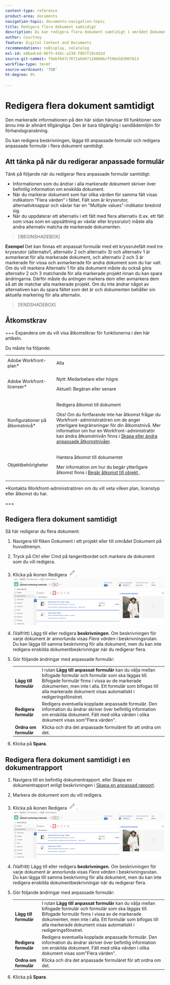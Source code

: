 ```yaml
---
content-type: reference
product-area: documents
navigation-topic: documents-navigation-topic
title: Redigera flera dokument samtidigt
description: Du kan redigera flera dokument samtidigt i området Dokument.
author: Courtney
feature: Digital Content and Documents
recommendations: noDisplay, noCatalog
exl-id: e8badce6-86f5-416c-a238-f9b7f19cdd2d
source-git-commit: f9ebf647c7672a9d471288806cf596d103007613
workflow-type: tm+mt
source-wordcount: '750'
ht-degree: 0%

---
```


# Redigera flera dokument samtidigt

<span class="preview">Den markerade informationen på den här sidan hänvisar till funktioner som ännu inte är allmänt tillgängliga. Den är bara tillgänglig i sandlådemiljön för förhandsgranskning.</span>

Du kan redigera beskrivningen, lägga till anpassade formulär och redigera anpassade formulär i flera dokument samtidigt.

## Att tänka på när du redigerar anpassade formulär

Tänk på följande när du redigerar flera anpassade formulär samtidigt:

* Informationen som du ändrar i alla markerade dokument skriver över befintlig information om enskilda dokument.
* När du markerar dokument som har olika värden för samma fält visas indikatorn &quot;Flera värden&quot; i fältet. Fält som är kryssrutor, alternativknappar och växlar har en &quot;Multiple values&quot;-indikator bredvid sig.
* När du uppdaterar ett alternativ i ett fält med flera alternativ (t.ex. ett fält som visas som en uppsättning av växlar eller kryssrutor) måste alla andra alternativ matcha de markerade dokumenten.

>[!BEGINSHADEBOX]

**Exempel**
Det kan finnas ett anpassat formulär med ett kryssrutefält med tre kryssrutor (alternativ1, alternativ 2 och alternativ 3) och alternativ 1 är avmarkerat för alla markerade dokument, och alternativ 2 och 3 är markerade för vissa och avmarkerade för andra dokument som du har valt. Om du vill markera Alternativ 1 för alla dokument måste du också göra alternativ 2 och 3 matchande för alla markerade projekt innan du kan spara ändringarna. Därför måste du antingen markera dem eller avmarkera dem så att de matchar alla markerade projekt. Om du inte ändrar något av alternativen kan du spara fältet som det är och dokumenten behåller sin aktuella markering för alla alternativ.

>[!ENDSHADEBOX]

## Åtkomstkrav

+++ Expandera om du vill visa åtkomstkrav för funktionerna i den här artikeln.

Du måste ha följande:

<table style="table-layout:auto"> 
 <col> 
 <col> 
 <tbody> 
  <tr> 
   <td role="rowheader">Adobe Workfront-plan*</td> 
   <td> <p> Alla</p> </td> 
  </tr> 
  <tr> 
   <td role="rowheader">Adobe Workfront-licenser*</td> 
   <td><p> Nytt: Medarbetare eller högre</p> 
   <p> Aktuell: Begäran eller senare</p> </td> 
  </tr> 
  <tr> 
   <td role="rowheader">Konfigurationer på åtkomstnivå*</td> 
   <td> <p>Redigera åtkomst till dokument</p> <p>Obs! Om du fortfarande inte har åtkomst frågar du Workfront-administratören om de anger ytterligare begränsningar för din åtkomstnivå. Mer information om hur en Workfront-administratör kan ändra åtkomstnivån finns i <a href="../../administration-and-setup/add-users/configure-and-grant-access/create-modify-access-levels.md" class="MCXref xref">Skapa eller ändra anpassade åtkomstnivåer</a>.</p> </td> 
  </tr> 
  <tr> 
   <td role="rowheader">Objektbehörigheter</td> 
   <td> <p>Hantera åtkomst till dokumentet</p> <p>Mer information om hur du begär ytterligare åtkomst finns i <a href="../../workfront-basics/grant-and-request-access-to-objects/request-access.md" class="MCXref xref">Begär åtkomst till objekt </a>.</p> </td> 
  </tr> 
 </tbody> 
</table>

&#42;Kontakta Workfront-administratören om du vill veta vilken plan, licenstyp eller åtkomst du har.

+++

## Redigera flera dokument samtidigt

Så här redigerar du flera dokument:

1. Navigera till fliken Dokument i ett projekt eller till området Dokument på huvudmenyn.
1. Tryck på Ctrl eller Cmd på tangentbordet och markera de dokument som du vill redigera.
1. Klicka på ikonen Redigera ![redigera](assets/edit-icon.png).
   ![redigera ikonens plats på sidan](assets/edit-multiple-documents.png)
1. (Valfritt) Lägg till eller redigera **beskrivningen**. Om beskrivningen för varje dokument är annorlunda visas _Flera värden_ i beskrivningsrutan. Du kan lägga till samma beskrivning för alla dokument, men du kan inte redigera enskilda dokumentbeskrivningar när du redigerar flera.
1. Gör följande ändringar med anpassade formulär:

   <table>
    <tr>
    <td><strong>Lägg till formulär</strong></td>
    <td>I rutan <strong>Lägg till anpassat formulär</strong> kan du välja mellan bifogade formulär och formulär som ska läggas till. Bifogade formulär finns i vissa av de markerade dokumenten, men inte i alla. Ett formulär som bifogas till alla markerade dokument visas automatiskt i redigeringsfönstret.  </td>
    </tr>
    <tr>
    <td><strong>Redigera formulär</strong></td>
    <td>Redigera eventuella kopplade anpassade formulär. Den information du ändrar skriver över befintlig information om enskilda dokument. Fält med olika värden i olika dokument visas som"Flera värden". </td>
    </tr>
    <tr>
    <td><strong>Ordna om formulär</strong></td>
    <td>Klicka och dra det anpassade formuläret för att ordna om det.</td>
    </tr>
    </table>
1. Klicka på **Spara**.

<span class="preview">

## Redigera flera dokument samtidigt i en dokumentrapport

1. Navigera till en befintlig dokumentrapport.
eller
Skapa en dokumentrapport enligt beskrivningen i [Skapa en anpassad rapport](/help/quicksilver/reports-and-dashboards/reports/creating-and-managing-reports/create-custom-report.md).
1. Markera de dokument som du vill redigera.
1. Klicka på ikonen Redigera ![redigera](assets/edit-icon.png).
   ![redigera ikonens plats på sidan](assets/edit-multiple-documents.png)
1. (Valfritt) Lägg till eller redigera **beskrivningen**. Om beskrivningen för varje dokument är annorlunda visas _Flera värden_ i beskrivningsrutan. Du kan lägga till samma beskrivning för alla dokument, men du kan inte redigera enskilda dokumentbeskrivningar när du redigerar flera.
1. Gör följande ändringar med anpassade formulär:

   <table>
    <tr>
    <td><strong>Lägg till formulär</strong></td>
    <td>I rutan <strong>Lägg till anpassat formulär</strong> kan du välja mellan bifogade formulär och formulär som ska läggas till. Bifogade formulär finns i vissa av de markerade dokumenten, men inte i alla. Ett formulär som bifogas till alla markerade dokument visas automatiskt i redigeringsfönstret.  </td>
    </tr>
    <tr>
    <td><strong>Redigera formulär</strong></td>
    <td>Redigera eventuella kopplade anpassade formulär. Den information du ändrar skriver över befintlig information om enskilda dokument. Fält med olika värden i olika dokument visas som"Flera värden". </td>
    </tr>
    <tr>
    <td><strong>Ordna om formulär</strong></td>
    <td>Klicka och dra det anpassade formuläret för att ordna om det.</td>
    </tr>
    </table>
1. Klicka på **Spara**.

</span>